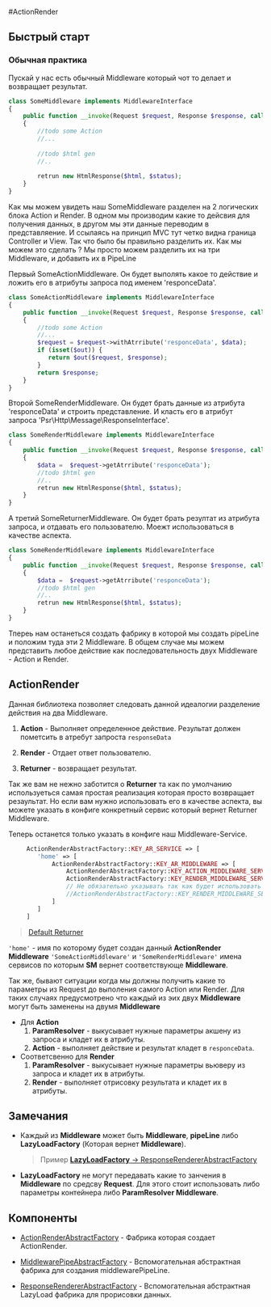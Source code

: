 #ActionRender

## Быстрый старт

### Обычная практика

Пускай у нас есть обычный Middleware который чот то делает и возвращает результат.

```php
class SomeMiddleware implements MiddlewareInterface 
{
    public function __invoke(Request $request, Response $response, callable $out = null)
    {
        //todo some Action
        //...
        
        //todo $html gen
        //..
        
        retrun new HtmlResponse($html, $status);
    }
}
```

Как мы можем увидеть наш SomeMiddleware разделен на 2 логических блока Action и Render.
В одном мы производим какие то дейсвия для получения данных,
 в другом мы эти данные переводим в представляение.
И ссылаясь на принцип MVC тут четко видна граница Controller и View.
Так что было бы правильно разделить их.
Как мы можем это сделать ? 
Мы просто можем разделить их на три Middleware, и добавить их в PipeLine

Первый SomeActionMiddleware. Он будет выполять какое то действие и ложить его в атрибуты запроса под именем 'responceData'.
```php
class SomeActionMiddleware implements MiddlewareInterface 
{
    public function __invoke(Request $request, Response $response, callable $out = null)
    {
        //todo some Action
        //...
        $request = $request->withAtrribute('responceData', $data);
        if (isset($out)) {
           return $out($request, $response);
        }
        return $response;
    }
}
```

Второй SomeRenderMiddleware. Он будет брать данные из атрибута 'responceData' и строить представление.
И класть его в атрибут запроса 'Psr\Http\Message\ResponseInterface'.

```php
class SomeRenderMiddleware implements MiddlewareInterface 
{
    public function __invoke(Request $request, Response $response, callable $out = null)
    {
        $data =  $request->getAtrribute('responceData');
        //todo $html gen
        //..
        retrun new HtmlResponse($html, $status);
    }
}
```

А третий SomeReturnerMiddleware. Он будет брать резултат из атрибута запроса, и отдавать его пользователю.
Моежт использоваться в качестве аспекта.

```php
class SomeRenderMiddleware implements MiddlewareInterface 
{
    public function __invoke(Request $request, Response $response, callable $out = null)
    {
        $data =  $request->getAtrribute('responceData');
        //todo $html gen
        //..
        retrun new HtmlResponse($html, $status);
    }
}
```

Тпереь нам останеться создать фабрику в которой мы создать pipeLine и положим туда эти 2 Middleware.
В общем случае мы можем представить любое действие как последовательность двух Middleware - Action и Render.

## ActionRender

Данная библиотека позволяет следовать данной идеалогии разделение действия на два Middleware.

1) **Action** - Выполняет определенное действие. Результат должен пометсить в атребут запроста `responseData`

2) **Render** - Отдает ответ пользователю.

3) **Returner** - возвращает результат. 

Так же вам не нежно заботится о **Returner** та как по умолчанию 
используеться самая простая реализация которая просто возвращает резаультат.
Но если вам нужно использовать его в качестве аспекта, 
вы можете указать в конфиге конкретный сервис который вернет Returner Middleware.


Теперь останется только указать в конфиге наш Middleware-Service.
```php
     ActionRenderAbstractFactory::KEY_AR_SERVICE => [
        'home' => [
            ActionRenderAbstractFactory::KEY_AR_MIDDLEWARE => [
                ActionRenderAbstractFactory::KEY_ACTION_MIDDLEWARE_SERVICE => 'SomeActionMiddleware',
                ActionRenderAbstractFactory::KEY_RENDER_MIDDLEWARE_SERVICE => 'SomeRenderMiddleware'
                // Не обязательно указывать так как будет использовать Returner по умолчанию.
                //ActionRenderAbstractFactory::KEY_RENDER_MIDDLEWARE_SERVICE => 'SomeReturnerrMiddleware'
            ]
        ]
     ]
```
> [Default Returner](../src/ReturnMiddleware.php)

`'home'` - имя по которому будет создан данный **ActionRender Middleware**
`'SomeActionMiddleware'` и `'SomeRenderMiddleware'` имена сервисов по которым **SM** вернет соответствующе **Middleware**. 

Так же, бывают ситуации когда мы должны получить какие то параметры из Request до выполения самого Action или Render.
Для таких случаях предусмотрено что каждый из эих двух **Middleware** могут быть заменены на двумя **Middleware**

* Для **Action**  
    1) **ParamResolver** - выкусывает нужные параметры акшену из запроса и кладет их в атрибуты.  
    2) **Action** -  выполняет действие и результат кладет в `responceData`.  
* Соответсвенно для **Render**  
    1) **ParamResolver** - выкусывает нужные параметры вьюверу из запроса и кладет их в атрибуты.  
    2) **Render** -  выполняет отрисовку результата и кладет их в атрибуты.  
    
## Замечания

* Каждый из **Middleware** может быть **Middleware**, **pipeLine** либо **LazyLoadFactory** (Которая вернет **Middleware**).
    > Пример [**LazyLoadFactory** -> ResponseRendererAbstractFactory](../src/ActionRender/Renderer/ResponseRendererAbstractFactory.php)

* **LazyLoadFactory** не могут передавать какие то занчения в **Middleware** по средсву **Request**.
Для этого стоит использовать либо параметры контейнера либо **ParamResolver Middleware**.

## Компоненты

* [ActionRenderAbstractFactory](./ActionRenderAbstractFactory.md) - Фабрика которая создает ActionRender.

* [MiddlewarePipeAbstractFactory](./MiddlewarePipeAbstractFactory.md) - Вспомогательная абстрактная фабрика для создания middlewarePipeLine.

* [ResponseRendererAbstractFactory](./ResponseRendererAbstractFactory.md) - Вспомогательная абстрактная LazyLoad фабрика для прорисовки данных.